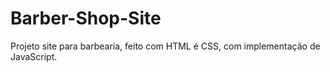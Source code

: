 # Barber-Shop-Site

<p>Projeto site para barbearia, feito com HTML é CSS, com implementação de JavaScript. </p>
